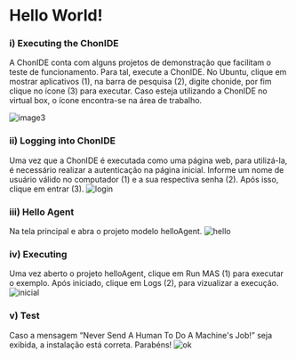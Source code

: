 # Hello World!

### i) Executing the ChonIDE
A ChonIDE conta com alguns projetos de demonstração que facilitam o teste de funcionamento. Para tal, execute a ChonIDE. No Ubuntu, clique em mostrar aplicativos (1), na barra de pesquisa (2), digite chonide, por fim clique no ícone (3) para executar. Caso esteja utilizando a ChonIDE no virtual box, o ícone encontra-se na área de trabalho.

![image3](https://github.com/chon-group/chonIDE/assets/32855001/6cf8a1c0-7cab-4068-94ad-7c140e69bc13)

### ii) Logging into ChonIDE 
Uma vez que a ChonIDE é executada como uma página web, para utilizá-la, é necessário realizar a autenticação na página inicial. Informe um nome de usuário válido no computador (1) e a sua respectiva senha (2). Após isso, clique em entrar (3). 
![login](https://github.com/chon-group/chonIDE/assets/32855001/7a699246-ed8a-46bd-b5ca-c76e46467465)

### iii) Hello Agent
Na tela principal e abra o projeto modelo helloAgent.
![hello](https://github.com/chon-group/chonIDE/assets/32855001/7eb81da9-3219-4435-af0c-8ca217150490)


### iv) Executing
Uma vez aberto o projeto helloAgent, clique em Run MAS (1) para executar o exemplo. Após iniciado, clique em Logs (2), para vizualizar a execução.
![inicial](https://github.com/chon-group/chonIDE/assets/32855001/fdaddc1e-5e2d-40c2-967c-fc7fbb08a432)


### v) Test
Caso a mensagem “Never Send A Human To Do A Machine's Job!” seja exibida, a instalação está correta. Parabéns!
![ok](https://github.com/chon-group/chonIDE/assets/32855001/9476760b-ae2d-42d2-8bf1-e5ed48a05121)
